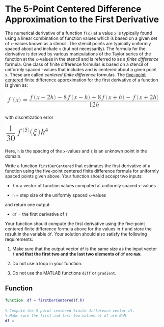 # The 5-Point Centered Difference Approximation to the First Derivative

The numerical derivative of a function `f(x)` at a value `x` is typically found using a linear combination of function values which is based on a given set of `x`-values known as a stencil. The stencil points are typically uniformly spaced about and include `x` (but not necessarily). The formula for the derivative is derived by various manipulations of the Taylor series of the function at the `x`-values in the stencil and is referred to as a *finite difference* formula. One class of finite difference formulas is based on a stencil of uniformly spaced -values that includes and is centered about a given point `x`. These are called *centered finite difference* formulas. The [five-point centered](https://en.wikipedia.org/wiki/Five-point_stencil) finite difference approximation for the first derivative of a function is given as:

![five-point-approx](../images/five-point-approx.jpg)

with discretization error

![discretization-error](../images/discret-error.jpg)

Here, `h` is the spacing of the `x`-values and `ξ` is an unknown point in the domain.

Write a function `firstDerCentered` that estimates the first derivative of a function using the five-point centered finite difference formula for uniformly spaced points given above. Your function should accept two inputs:

+ `f` = a vector of function values computed at uniformly spaced `x`-values

+ `h` = step size of the uniformly spaced `x`-values

and return one output:

+ `df` = the first derivative of `f`

Your function should compute the first derivative using the five-point centered finite difference formula above for the values in `f` and store the result in the variable `df`. Your solution should also satisfy the following requirements:

1. Make sure that the output vector `df` is the same size as the input vector `f` **and that the first two and the last two elements of `df` are `NaN`**.

2. Do not use a loop in your function.

3. Do not use the MATLAB functions `diff` or `gradient`.

## Function

```matlab
function  df = firstDerCentered(f,h)

% Compute the 5 point centered finite difference vector df.
% Make sure the first and last two values of df are NaN.
df =
```
